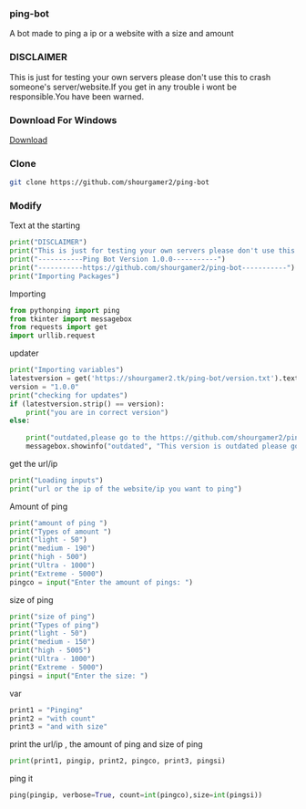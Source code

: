 ### ping-bot
A bot made to ping a ip or a website with a size and amount 
### DISCLAIMER
This is just for testing your own servers please don't use this to crash someone's server/website.If you get in any trouble i wont be responsible.You have been warned.
### Download For Windows
[Download](https://github.com/shourgamer2/ping-bot/releases/download/1.0.0/pingbot.exe)
### Clone
```sh
git clone https://github.com/shourgamer2/ping-bot
```
### Modify
Text at the starting 
```python
print("DISCLAIMER")
print("This is just for testing your own servers please don't use this to crash someone's server/website.If you get in any trouble i wont be responsible.You have been warned ")
print("-----------Ping Bot Version 1.0.0-----------")
print("-----------https://github.com/shourgamer2/ping-bot-----------")
print("Importing Packages")
```
Importing
```python
from pythonping import ping
from tkinter import messagebox
from requests import get
import urllib.request
```
updater
```python
print("Importing variables")
latestversion = get('https://shourgamer2.tk/ping-bot/version.txt').text
version = "1.0.0"
print("checking for updates")
if (latestversion.strip() == version):
    print("you are in correct version")
else:
  
    print("outdated,please go to the https://github.com/shourgamer2/ping-bot to update it  ")
    messagebox.showinfo("outdated", "This version is outdated please go to https://github.com/shourgamer2/ping-bot to update")
```
get the url/ip
```python
print("Loading inputs")
print("url or the ip of the website/ip you want to ping")
```
Amount of ping 
```python
print("amount of ping ")
print("Types of amount ")
print("light - 50")
print("medium - 190")
print("high - 500")
print("Ultra - 1000")
print("Extreme - 5000")
pingco = input("Enter the amount of pings: ")
```
size of ping
```python
print("size of ping")
print("Types of ping")
print("light - 50")
print("medium - 150")
print("high - 5005")
print("Ultra - 1000")
print("Extreme - 5000")
pingsi = input("Enter the size: ")
```
var
```python
print1 = "Pinging"
print2 = "with count"
print3 = "and with size"
```
print the url/ip , the amount of ping and size of ping
```python
print(print1, pingip, print2, pingco, print3, pingsi)
```
ping it
```python
ping(pingip, verbose=True, count=int(pingco),size=int(pingsi))
```
